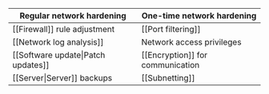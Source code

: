 | **Regular network hardening**   | **One-time network hardening**   |
| ------------------------------- | -------------------------------- |
| [[Firewall]] rule adjustment    | [[Port filtering]]               |
| [[Network log analysis]]        | Network access privileges        |
| [[Software update\|Patch updates]] | [[Encryption]] for communication |
| [[Server\|Server]] backups     | [[Subnetting]]                   |




